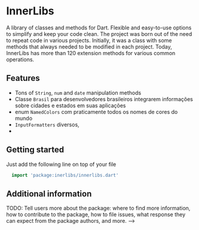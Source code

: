  
# InnerLibs 

A library of classes and methods for Dart. Flexible and easy-to-use options to simplify and keep your code clean.
The project was born out of the need to repeat code in various projects. Initially, it was a class with some methods that always needed to be modified in each project. Today, InnerLibs has more than 120 extension methods for various common operations.
 


## Features

- Tons of `String`, `num` and `date` manipulation methods
- Classe `Brasil` para desenvolvedores brasileiros integrarem informações sobre cidades e estados em suas aplicações
- enum `NamedColors` com praticamente todos os nomes de cores do mundo
- `InputFormatters` diversos,
- 

## Getting started

Just add the following line on top of your file

```dart
  import 'package:inerlibs/innerlibs.dart'
```

## Additional information

TODO: Tell users more about the package: where to find more information, how to
contribute to the package, how to file issues, what response they can expect
from the package authors, and more. -->


